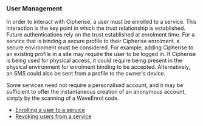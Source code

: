 ### User Management
In order to interact with Cipherise, a user must be enrolled to a service. This 
interaction is the key point in which the trust relationship is established. Future authentications
rely on the trust established at enrolment time. For a service that is binding a secure profile to 
their Cipherise enrolment, a secure environment must be considered. For example, adding Cipherise
to an existing profile in a site may require the user to be logged in. If Cipherise is being used
for physical access, it could require being present in the physical environment for enrolment 
binding to be accepted. Alternatively, an SMS could also be sent from a profile to the owner's 
device.

Some services need not require a personalised account, and it may be sufficient to offer the 
instantaneous creation of an anonymous account, simply by the scanning of a WaveEnrol code.
  * [Enrolling a user to a service](#EnrolUser)
  * [Revoking users from a service](#RevokeUser)